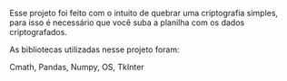 Esse projeto foi feito com o intuito de quebrar uma criptografia simples, para isso é necessário que você suba a planilha com os dados criptografados.

As bibliotecas utilizadas nesse projeto foram:

Cmath, Pandas, Numpy, OS, TkInter
